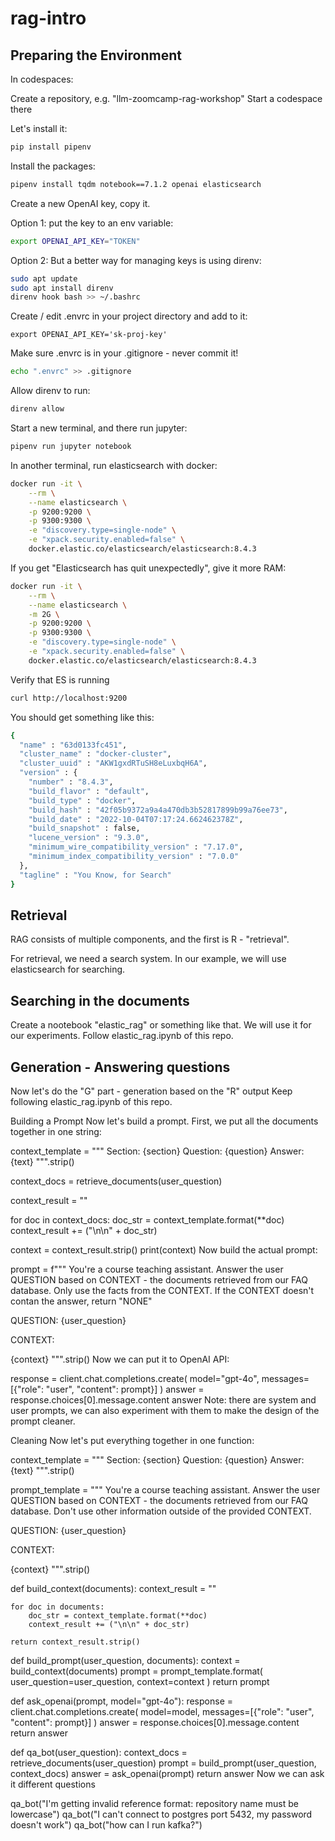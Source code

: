 # rag-intro

## Preparing the Environment

In codespaces:

Create a repository, e.g. "llm-zoomcamp-rag-workshop"
Start a codespace there

Let's install it:
```bash
pip install pipenv
```

Install the packages:
```bash
pipenv install tqdm notebook==7.1.2 openai elasticsearch
```

Create a new OpenAI key, copy it.

Option 1: put the key to an env variable:
```bash
export OPENAI_API_KEY="TOKEN"
```

Option 2: But a better way for managing keys is using direnv:
```bash
sudo apt update
sudo apt install direnv 
direnv hook bash >> ~/.bashrc
```

Create / edit .envrc in your project directory and add to it:
```
export OPENAI_API_KEY='sk-proj-key'
```

Make sure .envrc is in your .gitignore - never commit it!
```bash
echo ".envrc" >> .gitignore
```

Allow direnv to run:
```bash
direnv allow
```

Start a new terminal, and there run jupyter:
```bash
pipenv run jupyter notebook
```

In another terminal, run elasticsearch with docker:
```bash
docker run -it \
    --rm \
    --name elasticsearch \
    -p 9200:9200 \
    -p 9300:9300 \
    -e "discovery.type=single-node" \
    -e "xpack.security.enabled=false" \
    docker.elastic.co/elasticsearch/elasticsearch:8.4.3
```

If you get "Elasticsearch has quit unexpectedly", give it more RAM:
```bash
docker run -it \
    --rm \
    --name elasticsearch \
    -m 2G \
    -p 9200:9200 \
    -p 9300:9300 \
    -e "discovery.type=single-node" \
    -e "xpack.security.enabled=false" \
    docker.elastic.co/elasticsearch/elasticsearch:8.4.3
```

Verify that ES is running
```bash
curl http://localhost:9200
```

You should get something like this:
```bash
{
  "name" : "63d0133fc451",
  "cluster_name" : "docker-cluster",
  "cluster_uuid" : "AKW1gxdRTuSH8eLuxbqH6A",
  "version" : {
    "number" : "8.4.3",
    "build_flavor" : "default",
    "build_type" : "docker",
    "build_hash" : "42f05b9372a9a4a470db3b52817899b99a76ee73",
    "build_date" : "2022-10-04T07:17:24.662462378Z",
    "build_snapshot" : false,
    "lucene_version" : "9.3.0",
    "minimum_wire_compatibility_version" : "7.17.0",
    "minimum_index_compatibility_version" : "7.0.0"
  },
  "tagline" : "You Know, for Search"
}
```

## Retrieval

RAG consists of multiple components, and the first is R - "retrieval". 

For retrieval, we need a search system. In our example, we will use elasticsearch for searching.

## Searching in the documents
Create a nootebook "elastic_rag" or something like that. We will use it for our experiments. Follow elastic_rag.ipynb of this repo. 

## Generation - Answering questions

Now let's do the "G" part - generation based on the "R" output
Keep following elastic_rag.ipynb of this repo. 





Building a Prompt
Now let's build a prompt. First, we put all the documents together in one string:

context_template = """
Section: {section}
Question: {question}
Answer: {text}
""".strip()

context_docs = retrieve_documents(user_question)

context_result = ""

for doc in context_docs:
    doc_str = context_template.format(**doc)
    context_result += ("\n\n" + doc_str)

context = context_result.strip()
print(context)
Now build the actual prompt:

prompt = f"""
You're a course teaching assistant. Answer the user QUESTION based on CONTEXT - the documents retrieved from our FAQ database. 
Only use the facts from the CONTEXT. If the CONTEXT doesn't contan the answer, return "NONE"

QUESTION: {user_question}

CONTEXT:

{context}
""".strip()
Now we can put it to OpenAI API:

response = client.chat.completions.create(
    model="gpt-4o",
    messages=[{"role": "user", "content": prompt}]
)
answer = response.choices[0].message.content
answer
Note: there are system and user prompts, we can also experiment with them to make the design of the prompt cleaner.

Cleaning
Now let's put everything together in one function:

context_template = """
Section: {section}
Question: {question}
Answer: {text}
""".strip()

prompt_template = """
You're a course teaching assistant.
Answer the user QUESTION based on CONTEXT - the documents retrieved from our FAQ database.
Don't use other information outside of the provided CONTEXT.  

QUESTION: {user_question}

CONTEXT:

{context}
""".strip()


def build_context(documents):
    context_result = ""
    
    for doc in documents:
        doc_str = context_template.format(**doc)
        context_result += ("\n\n" + doc_str)
    
    return context_result.strip()


def build_prompt(user_question, documents):
    context = build_context(documents)
    prompt = prompt_template.format(
        user_question=user_question,
        context=context
    )
    return prompt

def ask_openai(prompt, model="gpt-4o"):
    response = client.chat.completions.create(
        model=model,
        messages=[{"role": "user", "content": prompt}]
    )
    answer = response.choices[0].message.content
    return answer

def qa_bot(user_question):
    context_docs = retrieve_documents(user_question)
    prompt = build_prompt(user_question, context_docs)
    answer = ask_openai(prompt)
    return answer
Now we can ask it different questions

qa_bot("I'm getting invalid reference format: repository name must be lowercase")
qa_bot("I can't connect to postgres port 5432, my password doesn't work")
qa_bot("how can I run kafka?")
